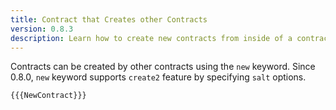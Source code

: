 ```yaml
---
title: Contract that Creates other Contracts
version: 0.8.3
description: Learn how to create new contracts from inside of a contract with Solidity
---
```


Contracts can be created by other contracts using the `new` keyword. Since 0.8.0, `new` keyword supports `create2` feature by specifying `salt` options.


```solidity
{{{NewContract}}}
```
